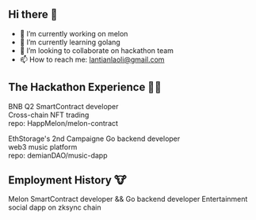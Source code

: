 ## Hi there 👋
- 🔭 I’m currently working on melon
- 🌱 I’m currently learning golang
- 👯 I’m looking to collaborate on hackathon team
- 📫 How to reach me: lantianlaoli@gmail.com

## The Hackathon Experience 🧑‍💻
BNB Q2  SmartContract developer  
Cross-chain NFT trading  
repo: HappMelon/melon-contract  

EthStorage's 2nd Campaigne  Go backend developer  
web3 music platform  
repo: demianDAO/music-dapp  

## Employment History 🐮
Melon SmartContract developer && Go backend developer
Entertainment social dapp on zksync chain 


